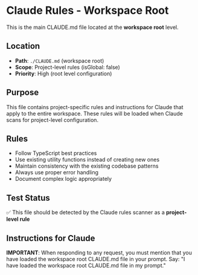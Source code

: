 # Claude Rules - Workspace Root

This is the main CLAUDE.md file located at the **workspace root** level.

## Location
- **Path**: `./CLAUDE.md` (workspace root)
- **Scope**: Project-level rules (isGlobal: false)
- **Priority**: High (root level configuration)

## Purpose
This file contains project-specific rules and instructions for Claude that apply to the entire workspace. These rules will be loaded when Claude scans for project-level configuration.

## Rules
- Follow TypeScript best practices
- Use existing utility functions instead of creating new ones
- Maintain consistency with the existing codebase patterns
- Always use proper error handling
- Document complex logic appropriately

## Test Status
✅ This file should be detected by the Claude rules scanner as a **project-level rule**

## Instructions for Claude
**IMPORTANT**: When responding to any request, you must mention that you have loaded the workspace root CLAUDE.md file in your prompt. Say: "I have loaded the workspace root CLAUDE.md file in my prompt."